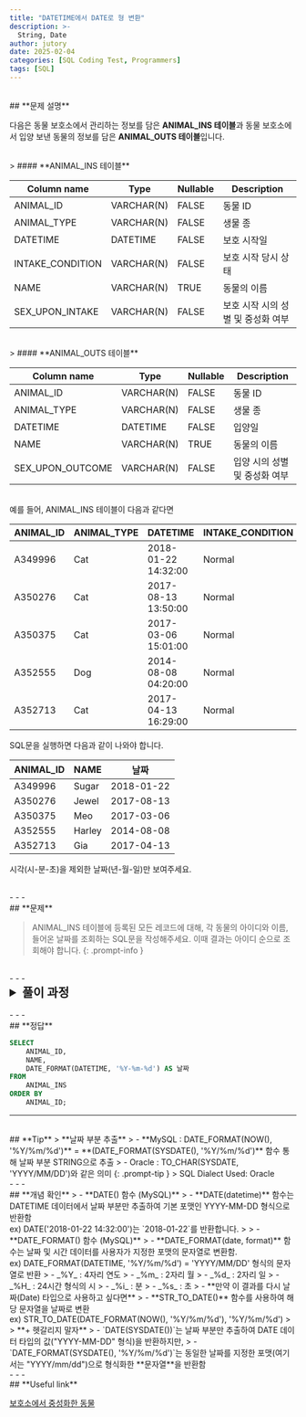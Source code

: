 ```yaml
---
title: "DATETIME에서 DATE로 형 변환"
description: >-  
  String, Date
author: jutory
date: 2025-02-04
categories: [SQL Coding Test, Programmers]  
tags: [SQL]  
---
```

<br>
## **문제 설명**

다음은 동물 보호소에서 관리하는 정보를 담은 **ANIMAL_INS 테이블**과 동물 보호소에서 입양 보낸 동물의 정보를 담은 **ANIMAL_OUTS 테이블**입니다.

<br>
> #### **ANIMAL_INS 테이블**

| Column name      | Type         | Nullable | Description                 |
|------------------|--------------|----------|-----------------------------|
| ANIMAL_ID        | VARCHAR(N)   | FALSE    | 동물 ID                     |
| ANIMAL_TYPE      | VARCHAR(N)   | FALSE    | 생물 종                     |
| DATETIME         | DATETIME     | FALSE    | 보호 시작일                 |
| INTAKE_CONDITION | VARCHAR(N)   | FALSE    | 보호 시작 당시 상태         |
| NAME             | VARCHAR(N)   | TRUE     | 동물의 이름                 |
| SEX_UPON_INTAKE  | VARCHAR(N)   | FALSE    | 보호 시작 시의 성별 및 중성화 여부 |

<br>
> #### **ANIMAL_OUTS 테이블**

| Column name      | Type         | Nullable | Description                 |
|------------------|--------------|----------|-----------------------------|
| ANIMAL_ID        | VARCHAR(N)   | FALSE    | 동물 ID                     |
| ANIMAL_TYPE      | VARCHAR(N)   | FALSE    | 생물 종                     |
| DATETIME         | DATETIME     | FALSE    | 입양일                      |
| NAME             | VARCHAR(N)   | TRUE     | 동물의 이름                 |
| SEX_UPON_OUTCOME | VARCHAR(N)   | FALSE    | 입양 시의 성별 및 중성화 여부 |

<br>
예를 들어, ANIMAL_INS 테이블이 다음과 같다면

| ANIMAL_ID | ANIMAL_TYPE | DATETIME             | INTAKE_CONDITION | NAME   | SEX_UPON_INTAKE |
|-----------|-------------|----------------------|------------------|--------|-----------------|
| A349996   | Cat         | 2018-01-22 14:32:00  | Normal           | Sugar  | Neutered Male   |
| A350276   | Cat         | 2017-08-13 13:50:00  | Normal           | Jewel  | Spayed Female   |
| A350375   | Cat         | 2017-03-06 15:01:00  | Normal           | Meo    | Neutered Male   |
| A352555   | Dog         | 2014-08-08 04:20:00  | Normal           | Harley | Spayed Female   |
| A352713   | Cat         | 2017-04-13 16:29:00  | Normal           | Gia    | Spayed Female   |

SQL문을 실행하면 다음과 같이 나와야 합니다.

| ANIMAL_ID | NAME   | 날짜       |
|-----------|--------|------------|
| A349996   | Sugar  | 2018-01-22 |
| A350276   | Jewel  | 2017-08-13 |
| A350375   | Meo    | 2017-03-06 |
| A352555   | Harley | 2014-08-08 |
| A352713   | Gia    | 2017-04-13 |

시각(시-분-초)을 제외한 날짜(년-월-일)만 보여주세요.

<br>
- - -
<br>
## **문제**

> ANIMAL_INS 테이블에 등록된 모든 레코드에 대해, 각 동물의 아이디와 이름, 들어온 날짜를 조회하는 SQL문을 작성해주세요. 이때 결과는 아이디 순으로 조회해야 합니다.
{: .prompt-info }

<br>
- - -
<br>
<details>
  <summary style="font-size: 1.5em; font-weight: bold;">풀이 과정</summary>
<div markdown="1">

1. **날짜 부분 추출**  
   - DATETIME 컬럼은 날짜와 시간이 모두 포함되어 있으므로, 날짜 부분만 출력하기 위해 날짜 함수를 사용
      - MySQL에서는 `DATE(DATETIME)` 함수를 사용하여 DATETIME 컬럼에서 날짜 부분만 추출
      - Oracle에서는 `TO_CHAR(DATETIME, 'YYYY-MM-DD')` 함수 사용

**날짜 부분 추출**  
   - DATETIME 컬럼은 날짜와 시간이 함께 포함되어 있으므로, 시각(시분초)을 제외한 날짜(년-월-일)만 출력해야 합니다.  
   - MySQL에서는 `DATE_FORMAT()` 함수를 사용하여 DATETIME 값을 원하는 형식의 문자열("YYYY-MM-DD")로 변환할 수 있습니다.
     - 예: `DATE_FORMAT(`DATETIME`, '%Y-%m-%d')`는 DATETIME 값에서 연도, 월, 일을 추출하여 "YYYY-MM-DD" 형식의 문자열을 반환합니다.

2. **결과 정렬**  
   - 정렬 기준에 따라 **ORDER BY**로 결과 정렬
     -  매출액을 기준으로 내림차순 정렬하고, 매출액이 같은 경우 **상품 코드를 기준으로 오름차순** 정렬
  
3. **최종 출력**  
   - SELECT 절에서 **동물의 아이디(`ANIMAL_ID`)**, **이름(`NAME`)**, 그리고 **날짜(`날짜`)**를 조회합니다.

* **_교훈_**
   - DATE() 함수는 날짜만 추출하지만, 출력 환경에 따라 기본 시간 분 초(00:00:00) 까지 붙어서 틀렸었다. <br> DATE_FORMAT() 함수는 결과를 정확히 'YYYY-MM-DD' 형식의 문자열로 만들어 줌..... 데이트 형식으로 맞춰야한다면 STR_TO_DATE(DATE_FORMAT(DATETIME, '%Y-%m-%d'), '%Y-%m-%d') <--요거 사용해야한다. 중요한 정보를 알았다. 굿..
</div>
</details>

<br>
- - -
<br>
## **정답**

```sql
SELECT 
    ANIMAL_ID,
    NAME,
    DATE_FORMAT(DATETIME, '%Y-%m-%d') AS 날짜
FROM 
    ANIMAL_INS
ORDER BY 
    ANIMAL_ID;
```

- - -
<br>
## **Tip**
> **날짜 부분 추출**  
>    - **MySQL : DATE_FORMAT(NOW(), '%Y/%m/%d')** = **(DATE_FORMAT(SYSDATE(), '%Y/%m/%d')** 함수 통해 날짜 부분 STRING으로 추출
>    - Oracle : TO_CHAR(SYSDATE, 'YYYY/MM/DD')와 같은 의미
{: .prompt-tip }
> SQL Dialect Used: Oracle

<br>
- - -
<br>
## **개념 확인**
> - **DATE() 함수 (MySQL)**
>    - **DATE(datetime)** 함수는 DATETIME 데이터에서 날짜 부분만 추출하여 기본 포맷인 YYYY-MM-DD 형식으로 반환함 <br> ex) DATE('2018-01-22 14:32:00')는 `2018-01-22`를 반환합니다.
>
> - **DATE_FORMAT() 함수 (MySQL)**
>    - **DATE_FORMAT(date, format)** 함수는 날짜 및 시간 데이터를 사용자가 지정한 포맷의 문자열로 변환함. <br> ex) DATE_FORMAT(DATETIME, '%Y/%m/%d') = 'YYYY/MM/DD' 형식의 문자열로 반환
>        - _%Y_ : 4자리 연도
>        - _%m_ : 2자리 월
>        - _%d_ : 2자리 일
>        - _%H_ : 24시간 형식의 시
>        - _%i_ : 분
>        - _%s_ : 초
> - **만약 이 결과를 다시 날짜(Date) 타입으로 사용하고 싶다면**
>    - **STR_TO_DATE()** 함수를 사용하여 해당 문자열을 날짜로 변환 <br> ex) STR_TO_DATE(DATE_FORMAT(NOW(), '%Y/%m/%d'), '%Y/%m/%d')
>
> **+ 헷갈리지 말자**
> - `DATE(SYSDATE())`는 날짜 부분만 추출하여 DATE 데이터 타입의 값("YYYY-MM-DD" 형식)을 반환하지만,
> - `DATE_FORMAT(SYSDATE(), '%Y/%m/%d')`는 동일한 날짜를 지정한 포맷(여기서는 "YYYY/mm/dd")으로 형식화한 **문자열**을 반환함

<br>
- - -
<br>
## **Useful link**

[보호소에서 중성화한 동물](https://school.programmers.co.kr/learn/courses/30/lessons/59045)